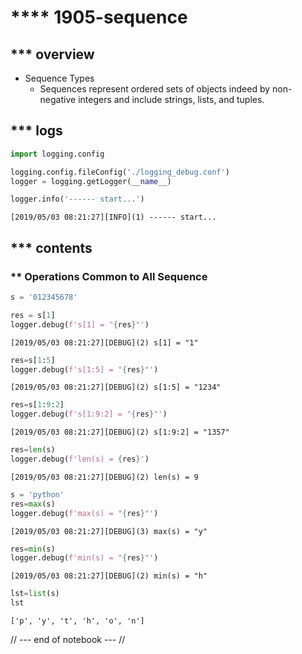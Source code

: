 
# **** 1905-sequence

## *** overview 

- Sequence Types
  + Sequences represent ordered sets of objects indeed by non-negative integers and include strings, lists, and tuples.

## *** logs 


```python
import logging.config
```


```python
logging.config.fileConfig('./logging_debug.conf')
logger = logging.getLogger(__name__)
```


```python
logger.info('------ start...')
```

    [2019/05/03 08:21:27][INFO](1) ------ start...
    

## *** contents 

### ** Operations Common to All Sequence 


```python
s = '012345678'
```


```python
res = s[1]
logger.debug(f's[1] = "{res}"')
```

    [2019/05/03 08:21:27][DEBUG](2) s[1] = "1"
    


```python
res=s[1:5]
logger.debug(f's[1:5] = "{res}"')
```

    [2019/05/03 08:21:27][DEBUG](2) s[1:5] = "1234"
    


```python
res=s[1:9:2]
logger.debug(f's[1:9:2] = "{res}"')
```

    [2019/05/03 08:21:27][DEBUG](2) s[1:9:2] = "1357"
    


```python
res=len(s)
logger.debug(f'len(s) = {res}')
```

    [2019/05/03 08:21:27][DEBUG](2) len(s) = 9
    


```python
s = 'python'
res=max(s)
logger.debug(f'max(s) = "{res}"')
```

    [2019/05/03 08:21:27][DEBUG](3) max(s) = "y"
    


```python
res=min(s)
logger.debug(f'min(s) = "{res}"')
```

    [2019/05/03 08:21:27][DEBUG](2) min(s) = "h"
    


```python
lst=list(s)
lst
```




    ['p', 'y', 't', 'h', 'o', 'n']



// --- end of notebook --- //
